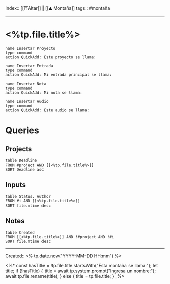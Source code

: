 Index:: [[⛩️Altar]] | [[⛰️ Montaña]]
tags:: #montaña 

--------------------

# <%tp.file.title%>


```button
name Insertar Proyecto
type command
action QuickAdd: Este proyecto se llama:
```
```button
name Insertar Entrada
type command
action QuickAdd: Mi entrada principal se llama:
```
```button
name Insertar Nota
type command
action QuickAdd: Mi nota se llama:
```
```button
name Insertar Audio
type command
action QuickAdd: Este audio se llama:
```



# Queries
## Projects
```dataview
table Deadline
FROM #project AND [[<%tp.file.title%>]]
SORT Deadline asc
```

## Inputs
```dataview
table Status, Author
FROM #i AND [[<%tp.file.title%>]]
SORT file.mtime desc
```

## Notes
```dataview
table Created
FROM [[<%tp.file.title%>]] AND !#project AND !#i
SORT file.mtime desc
```


-------

Created:: <% tp.date.now("YYYY-MM-DD HH:mm") %>

<%*
const hasTitle = !tp.file.title.startsWith("Esta montaña se llama:");
let title;
if (!hasTitle) {
	title = await tp.system.prompt("Ingresa un nombre:");
	await tp.file.rename(title);
} else {
	title = tp.file.title;
}
_%>